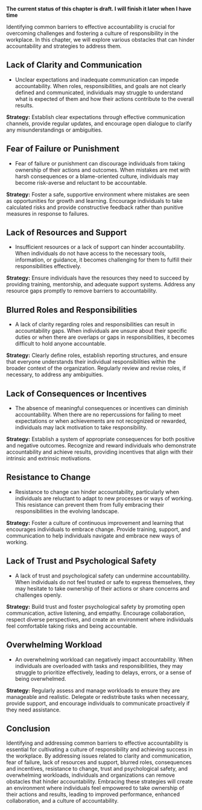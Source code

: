 **The current status of this chapter is draft. I will finish it later when I have time**

Identifying common barriers to effective accountability is crucial for overcoming challenges and fostering a culture of responsibility in the workplace. In this chapter, we will explore various obstacles that can hinder accountability and strategies to address them.

**Lack of Clarity and Communication**
-------------------------------------

* Unclear expectations and inadequate communication can impede accountability. When roles, responsibilities, and goals are not clearly defined and communicated, individuals may struggle to understand what is expected of them and how their actions contribute to the overall results.

**Strategy:** Establish clear expectations through effective communication channels, provide regular updates, and encourage open dialogue to clarify any misunderstandings or ambiguities.

**Fear of Failure or Punishment**
---------------------------------

* Fear of failure or punishment can discourage individuals from taking ownership of their actions and outcomes. When mistakes are met with harsh consequences or a blame-oriented culture, individuals may become risk-averse and reluctant to be accountable.

**Strategy:** Foster a safe, supportive environment where mistakes are seen as opportunities for growth and learning. Encourage individuals to take calculated risks and provide constructive feedback rather than punitive measures in response to failures.

**Lack of Resources and Support**
---------------------------------

* Insufficient resources or a lack of support can hinder accountability. When individuals do not have access to the necessary tools, information, or guidance, it becomes challenging for them to fulfill their responsibilities effectively.

**Strategy:** Ensure individuals have the resources they need to succeed by providing training, mentorship, and adequate support systems. Address any resource gaps promptly to remove barriers to accountability.

**Blurred Roles and Responsibilities**
--------------------------------------

* A lack of clarity regarding roles and responsibilities can result in accountability gaps. When individuals are unsure about their specific duties or when there are overlaps or gaps in responsibilities, it becomes difficult to hold anyone accountable.

**Strategy:** Clearly define roles, establish reporting structures, and ensure that everyone understands their individual responsibilities within the broader context of the organization. Regularly review and revise roles, if necessary, to address any ambiguities.

**Lack of Consequences or Incentives**
--------------------------------------

* The absence of meaningful consequences or incentives can diminish accountability. When there are no repercussions for failing to meet expectations or when achievements are not recognized or rewarded, individuals may lack motivation to take responsibility.

**Strategy:** Establish a system of appropriate consequences for both positive and negative outcomes. Recognize and reward individuals who demonstrate accountability and achieve results, providing incentives that align with their intrinsic and extrinsic motivations.

**Resistance to Change**
------------------------

* Resistance to change can hinder accountability, particularly when individuals are reluctant to adapt to new processes or ways of working. This resistance can prevent them from fully embracing their responsibilities in the evolving landscape.

**Strategy:** Foster a culture of continuous improvement and learning that encourages individuals to embrace change. Provide training, support, and communication to help individuals navigate and embrace new ways of working.

**Lack of Trust and Psychological Safety**
------------------------------------------

* A lack of trust and psychological safety can undermine accountability. When individuals do not feel trusted or safe to express themselves, they may hesitate to take ownership of their actions or share concerns and challenges openly.

**Strategy:** Build trust and foster psychological safety by promoting open communication, active listening, and empathy. Encourage collaboration, respect diverse perspectives, and create an environment where individuals feel comfortable taking risks and being accountable.

**Overwhelming Workload**
-------------------------

* An overwhelming workload can negatively impact accountability. When individuals are overloaded with tasks and responsibilities, they may struggle to prioritize effectively, leading to delays, errors, or a sense of being overwhelmed.

**Strategy:** Regularly assess and manage workloads to ensure they are manageable and realistic. Delegate or redistribute tasks when necessary, provide support, and encourage individuals to communicate proactively if they need assistance.

**Conclusion**
--------------

Identifying and addressing common barriers to effective accountability is essential for cultivating a culture of responsibility and achieving success in the workplace. By addressing issues related to clarity and communication, fear of failure, lack of resources and support, blurred roles, consequences and incentives, resistance to change, trust and psychological safety, and overwhelming workloads, individuals and organizations can remove obstacles that hinder accountability. Embracing these strategies will create an environment where individuals feel empowered to take ownership of their actions and results, leading to improved performance, enhanced collaboration, and a culture of accountability.
